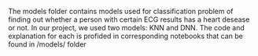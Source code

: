 The models folder contains models used for classification problem of finding out whether a person with certain ECG results has a heart desease or not. In our project, we used two models: KNN and DNN. The code and explanation for each is profided in corresponding notebooks that can be found in /models/ folder
